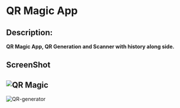 # **QR Magic App**

## Description:
**QR Magic App, QR Generation and Scanner with history along side.**
  
## ScreenShot
![QR Magic](https://github.com/user-attachments/assets/8484fce0-7a61-46f2-bc79-4c361801fb8d)
---
![QR-generator](https://github.com/user-attachments/assets/88aed048-513e-4b21-bba4-052446b16926)





